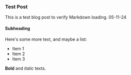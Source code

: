 ### Test Post
This is a test blog post to verify Markdown loading. 05-11-24

#### Subheading
Here's some more text, and maybe a list:
- Item 1
- Item 2
- Item 3

**Bold** and *italic* texts.
